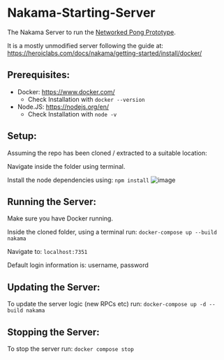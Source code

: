 # Nakama-Starting-Server

The Nakama Server to run the [Networked Pong Prototype](https://github.com/FinlayMac/Networked-Pong). 
 
It is a mostly unmodified server following the guide at: https://heroiclabs.com/docs/nakama/getting-started/install/docker/
 
## Prerequisites:

- Docker: https://www.docker.com/
  - Check Installation with `docker --version`
- Node.JS: https://nodejs.org/en/
  - Check Installation with `node -v`

## Setup:
 
Assuming the repo has been cloned / extracted to a suitable location: 
  
Navigate inside the folder using terminal.
 
Install the node dependencies using: `npm install`
![image](https://user-images.githubusercontent.com/34044928/223003035-2d67f22c-9415-4041-9e66-11ad4016b5e7.png)



## Running the Server:
 
Make sure you have Docker running.
 
Inside the cloned folder, using a terminal run: `docker-compose up --build nakama`

Navigate to: `localhost:7351`
 
Default login information is: username, password


## Updating the Server:

To update the server logic (new RPCs etc) run:  `docker-compose up -d --build nakama`


## Stopping the Server:

To stop the server run:  `docker compose stop`